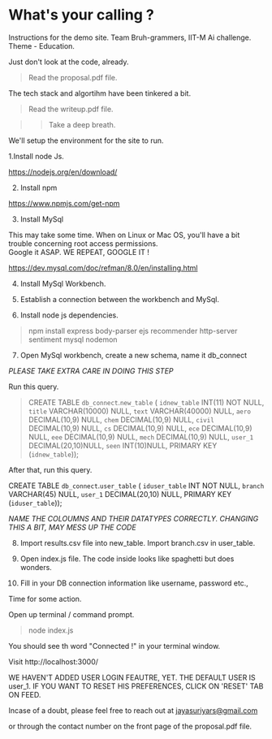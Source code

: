 # What's your calling ?

Instructions for the demo site. Team Bruh-grammers, IIT-M Ai challenge. Theme - Education.

 Just don't look at the code, already.

> Read the proposal.pdf file.

The tech stack and algortihm have been tinkered a bit.

> Read the writeup.pdf file.

> > Take a deep breath.

We'll setup the environment for the site to run.

1.Install node Js.

 https://nodejs.org/en/download/
 
2. Install npm

https://www.npmjs.com/get-npm
 
3. Install MySql 

This may take some time. When on Linux or Mac OS, you'll have a bit trouble concerning root access permissions.  
Google it ASAP. WE REPEAT, GOOGLE IT ! 

https://dev.mysql.com/doc/refman/8.0/en/installing.html

4. Install MySql Workbench.

5. Establish a connection between the workbench and MySql.

6. Install node js dependencies.
> npm install express body-parser ejs recommender http-server sentiment mysql nodemon

7. Open MySql workbench, create a new schema, name it db_connect
 
 *PLEASE TAKE EXTRA CARE IN DOING THIS STEP*
 

 Run this query.
 

   >CREATE TABLE `db_connect`.`new_table` (
    `idnew_table` INT(11) NOT NULL,
    `title` VARCHAR(10000) NULL,
    `text` VARCHAR(40000) NULL,
    `aero` DECIMAL(10,9) NULL,
   `chem` DECIMAL(10,9) NULL,
   `civil` DECIMAL(10,9) NULL,
   `cs` DECIMAL(10,9) NULL,
   `ece` DECIMAL(10,9) NULL,
   `eee` DECIMAL(10,9) NULL,
   `mech` DECIMAL(10,9) NULL,
   `user_1` DECIMAL(20,10)NULL,
   `seen` INT(10)NULL,
    PRIMARY KEY (`idnew_table`));

After that, run this query.

CREATE TABLE `db_connect`.`user_table` (
  `iduser_table` INT NOT NULL,
  `branch` VARCHAR(45) NULL,
  `user_1` DECIMAL(20,10) NULL,
  PRIMARY KEY (`iduser_table`));

 

 *NAME THE COLOUMNS AND THEIR DATATYPES CORRECTLY. CHANGING THIS A BIT, MAY MESS UP THE CODE* 
 
 
 8. Import results.csv file into new_table. Import branch.csv in user_table.

 9. Open index.js file. The code inside looks like spaghetti but does wonders.
 
 10. Fill in your DB connection information like username, password etc.,
 
Time for some action.
 
 Open up terminal / command prompt.
 
> node index.js

You should see th word "Connected !" in your terminal window.

Visit http://localhost:3000/

WE HAVEN'T ADDED USER LOGIN FEAUTRE, YET. THE DEFAULT USER IS user_1. IF YOU WANT TO RESET HIS PREFERENCES, CLICK ON 'RESET' TAB ON FEED.

 
 Incase of a doubt, please feel free to reach out at jayasuriyars@gmail.com
 
 or through the contact number on the front page of the proposal.pdf file.
 
 
